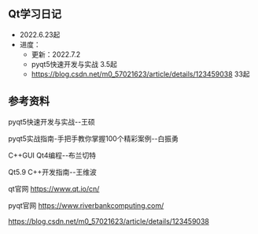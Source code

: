## Qt学习日记
* 2022.6.23起
* 进度：
  * 更新：2022.7.2
  * pyqt5快速开发与实战 
    3.5起
  * https://blog.csdn.net/m0_57021623/article/details/123459038 
    33起

## 参考资料

pyqt5快速开发与实战--王硕

pyqt5实战指南-手把手教你掌握100个精彩案例--白振勇

C++GUI Qt4编程--布兰切特

Qt5.9 C++开发指南--王维波

qt官网
https://www.qt.io/cn/

pyqt官网
https://www.riverbankcomputing.com/

https://blog.csdn.net/m0_57021623/article/details/123459038